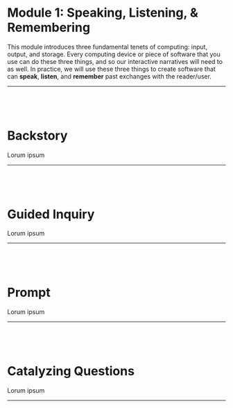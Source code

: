 <script>
    import Callout from "$lib/components/Callout.svelte";
</script>

# Module 1: Speaking, Listening, & Remembering

This module introduces three fundamental tenets of computing: input, output, and storage. Every computing device or piece of software that you use can do these three things, and so our interactive narratives will need to as well. In practice, we will use these three things to create software that can **speak**, **listen**, and **remember** past exchanges with the reader/user.

----

# Backstory

Lorum ipsum

<Callout></Callout>

----

# Guided Inquiry

Lorum ipsum

----

# Prompt

Lorum ipsum

----

# Catalyzing Questions

Lorum ipsum 

----

<style>
    hr {
        margin-bottom: 6rem;
    }
</style>